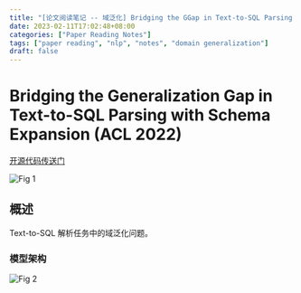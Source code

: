 ```yaml
---
title: "[论文阅读笔记 -- 域泛化] Bridging the GGap in Text-to-SQL Parsing with SE (ACL 2022)"
date: 2023-02-11T17:02:48+08:00
categories: ["Paper Reading Notes"]
tags: ["paper reading", "nlp", "notes", "domain generalization"]
draft: false
---
```


# Bridging the Generalization Gap in Text-to-SQL Parsing with Schema Expansion (ACL 2022)

[开源代码传送门](https://github.com/microsoft/text-to-sql-schema-expansion-generalization)

![Fig 1](/images/2023/PRN324/1.png)

## 概述

Text-to-SQL 解析任务中的域泛化问题。  

### 模型架构

![Fig 2](/images/2023/PRN324/2.png)
